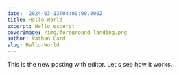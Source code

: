 ```yaml
---
date: '2024-03-13T04:00:00.000Z'
title: Hello World
excerpt: Hello excerpt
coverImage: /img/foreground-landing.png
author: Nathan Card
slug: Hello-World
---
```


This is the new posting with editor. Let's see how it works.
